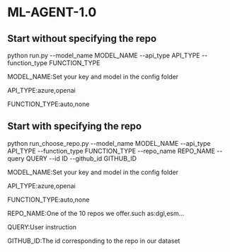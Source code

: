 # ML-AGENT-1.0

## Start without specifying the repo
python run.py --model_name MODEL_NAME --api_type API_TYPE --function_type FUNCTION_TYPE

MODEL_NAME:Set your key and model in the config folder

API_TYPE:azure,openai

FUNCTION_TYPE:auto,none



## Start with specifying the repo
python run_choose_repo.py --model_name MODEL_NAME --api_type API_TYPE --function_type FUNCTION_TYPE --repo_name REPO_NAME --query QUERY --id ID --github_id GITHUB_ID

MODEL_NAME:Set your key and model in the config folder

API_TYPE:azure,openai

FUNCTION_TYPE:auto,none

REPO_NAME:One of the 10 repos we offer.such as:dgl,esm...

QUERY:User instruction

GITHUB_ID:The id corresponding to the repo in our dataset